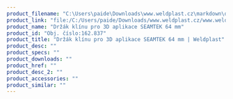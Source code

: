 ```yaml
---
product_filename: "C:\Users\paide\Downloads\www.weldplast.cz\markdown\drzak-klinu-pro-3d-aplikace-seamtek-64-mm_pg=3.md"
product_link: "file:/C:/Users/paide/Downloads/www.weldplast.cz/www.weldplast.cz/drzak-klinu-pro-3d-aplikace-seamtek-64-mm_pg=3"
product_name: "Držák klínu pro 3D aplikace SEAMTEK 64 mm"
product_id: "Obj. číslo:162.837"
product_title: "Držák klínu pro 3D aplikace SEAMTEK 64 mm | Weldplast"
product_desc: ""
product_specs: ""
product_downloads: ""
product_href: ""
product_desc_2: ""
product_accessories: ""
product_similar: ""
---
```


